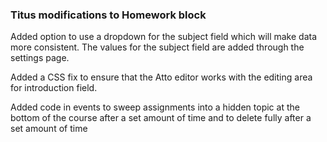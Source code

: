 ### Titus modifications to Homework block 
Added option to use a dropdown for the subject field which will make data more consistent. The values for the subject field are added through the settings page.


Added a CSS fix to ensure that the Atto editor works with the editing area for  introduction field.

Added code in events to sweep assignments into a hidden topic at the bottom of the course after a set amount of time and to delete fully after a set amount of time 